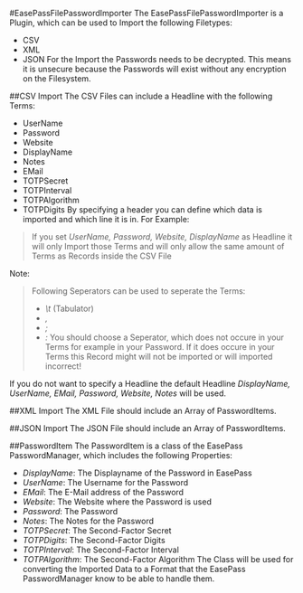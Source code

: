 #EasePassFilePasswordImporter
The EasePassFilePasswordImporter is a Plugin, which can be used to Import the following Filetypes:
- CSV
- XML
- JSON
For the Import the Passwords needs to be decrypted. This means it is unsecure because the Passwords will exist without any encryption on the Filesystem.


##CSV Import
The CSV Files can include a Headline with the following Terms:
- UserName
- Password
- Website
- DisplayName
- Notes
- EMail
- TOTPSecret
- TOTPInterval
- TOTPAlgorithm
- TOTPDigits
By specifying a header you can define which data is imported and which line it is in.
For Example:
>If you set *UserName, Password, Website, DisplayName* as Headline it will only Import those Terms and will only allow the same amount of Terms as Records inside the CSV File

Note:
>Following Seperators can be used to seperate the Terms:
>- *\t* (Tabulator)
>- *,*
>- *;*
>- *:*
> You should choose a Seperator, which does not occure in your Terms for example in your Password. If it does occure in your Terms this Record might will not be imported or will imported incorrect!

If you do not want to specify a Headline the default Headline *DisplayName, UserName, EMail, Password, Website, Notes* will be used.


##XML Import
The XML File should include an Array of PasswordItems.


##JSON Import
The JSON File should include an Array of PasswordItems.


##PasswordItem
The PasswordItem is a class of the EasePass PasswordManager, which includes the following Properties:
- *DisplayName*: The Displayname of the Password in EasePass
- *UserName*: The Username for the Password
- *EMail*: The E-Mail address of the Password
- *Website*: The Website where the Password is used
- *Password*: The Password
- *Notes*: The Notes for the Password
- *TOTPSecret*: The Second-Factor Secret
- *TOTPDigits*: The Second-Factor Digits
- *TOTPInterval*: The Second-Factor Interval
- *TOTPAlgorithm*: The Second-Factor Algorithm
The Class will be used for converting the Imported Data to a Format that the EasePass PasswordManager know to be able to handle them.